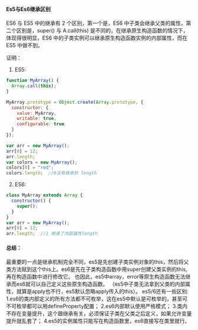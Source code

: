 #### Es5与Es6继承区别

ES6 与 ES5 中的继承有 2 个区别，第一个是，ES6 中子类会继承父类的属性，第二个区别是，super() 与 A.call(this) 是不同的，在继承原生构造函数的情况下，体现得很明显，ES6 中的子类实例可以继承原生构造函数实例的内部属性，而在 ES5 中做不到。

证明：
1. ES5:
```js
function MyArray() {
  Array.call(this);
}

MyArray.prototype = Object.create(Array.prototype, {
  constructor: {
    value: MyArray,
    writable: true,
    configurable: true
  }
});

var arr = new MyArray();
arr[0] = 12;
arr.length;
var colors = new MyArray();
colors[0] = "red";
colors.length;  //0没有继承到 length
```
2. ES6:
```js
class MyArray extends Array {
  constructor() {
    super();
  }
}
var arr = new MyArray();
arr[0] = 12;
arr.length;  //1 继承了内部属性length

```


#### 总结：
最重要的一点是继承机制完全不同，es5是先创建子类实例对象的this，然后将父类方法赋到这个this上。es6是先在子类构造函数中用super创建父类实例的this,再在构造函数中进行修改它。
也因此，es5中array，error等原生构造函数无法继承而es6就可以自己定义这些原生构造函数。
（es5中子类无法拿到父类的内部属性，就算是apply也不行，es5默认忽略apply传入的this）。
es5/6还有一些区别:
1.es6的类内部定义的所有方法都不可枚举，这在es5中默认是可枚举的，甚至可不可枚举都可以用defineProperty配置；
2.es6内部默认使用严格模式；
3.类内不存在变量提升，这个跟继承有关，必须保证子类在父类之后定义，如果允许变量提升就乱套了；
4.es5的实例属性只能写在构造函数里，es6直接写在类里就行。
